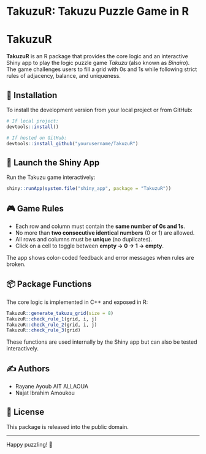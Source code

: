 TakuzuR: Takuzu Puzzle Game in R
================

# TakuzuR

**TakuzuR** is an R package that provides the core logic and an
interactive Shiny app to play the logic puzzle game *Takuzu* (also known
as *Binairo*). The game challenges users to fill a grid with 0s and 1s
while following strict rules of adjacency, balance, and uniqueness.

## 🔧 Installation

To install the development version from your local project or from
GitHub:

``` r
# If local project:
devtools::install()

# If hosted on GitHub:
devtools::install_github("yourusername/TakuzuR")
```

## 🚀 Launch the Shiny App

Run the Takuzu game interactively:

``` r
shiny::runApp(system.file("shiny_app", package = "TakuzuR"))
```

## 🎮 Game Rules

- Each row and column must contain the **same number of 0s and 1s**.
- No more than **two consecutive identical numbers** (0 or 1) are
  allowed.
- All rows and columns must be **unique** (no duplicates).
- Click on a cell to toggle between **empty → 0 → 1 → empty**.

The app shows color-coded feedback and error messages when rules are
broken.

## 📦 Package Functions

The core logic is implemented in C++ and exposed in R:

``` r
TakuzuR::generate_takuzu_grid(size = 8)
TakuzuR::check_rule_1(grid, i, j)
TakuzuR::check_rule_2(grid, i, j)
TakuzuR::check_rule_3(grid)
```

These functions are used internally by the Shiny app but can also be
tested interactively.

## ✍️ Authors

- Rayane Ayoub AIT ALLAOUA
- Najat Ibrahim Amoukou

## 📜 License

This package is released into the public domain.

------------------------------------------------------------------------

Happy puzzling! 🎉
